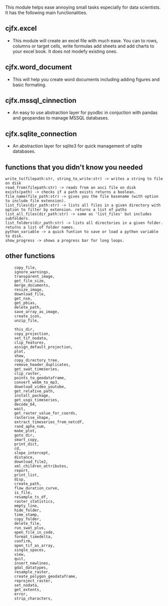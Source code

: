 This module helps ease annoying small tasks especially for data scientists. It has the following main functionalities.

## cjfx.excel

- This module will create an excel file with much ease. You can to rows, columns or target cells, write formulas add sheets and add charts to your excel book. It does not modefy existing ones.

## cjfx.word_document

- This will help you create word documents including adding figures and basic formating.

## cjfx.mssql_cinnection

- An easy to use abstraction layer for pyodbc in conjuction with pandas and geopandas to manage MSSQL databases.

## cjfx.sqlite_connection

- An abstraction layer for sqlite3 for quick management of sqlite databases.

## functions that you didn't know you needed

    write_to(filepath:str, string_to_write:str) -> writes a string to file on disk
    read_from(filepath:str) -> reads from an asci file on disk
    exists(path) -> checks if a path exists returns a boolean.
    file_name(file_path:str) -> gives you the file basename (with option to include file extension).
    list_files(dir_path:str) -> lists all files in a given directory with option to filter by extension. returns a list of paths
    list_all_files(dir_path:str) -> same as 'list_files' but includes subfolders.
    list_folders(dir_path:str) -> lists all directories in a given folder. returns a list of folder names.
    python_variable -> a quick funtion to save or load a python variable to disk.
    show_progress -> shows a progress bar for long loops.

## other functions

        copy_file,
        ignore_warnings,
        transparent_image,
        get_file_size,
        merge_documents,
        resize_image,
        download_file,
        get_nse,
        get_pbias,
        delete_path,
        save_array_as_image,
        create_icon,
        unzip_file,

        this_dir,
        copy_projection,
        set_tif_nodata,
        clip_features,
        assign_default_projection,
        plot,
        show,
        copy_directory_tree,
        remove_header_duplicates,
        get_swat_timeseries,
        clip_raster,
        points_to_geodataframe,
        convert_webm_to_mp3,
        download_video_youtube,
        get_relative_path,
        install_package,
        get_usgs_timeseries,
        decode_64,
        wait,
        get_raster_value_for_coords,
        rasterise_shape,
        extract_timeseries_from_netcdf,
        rand_apha_num,
        make_plot,
        goto_dir,
        smart_copy,
        print_dict,
        cd,
        slope_intercept,
        distance,
        download_file2,
        xml_children_attributes,
        report,
        print_list,
        disp,
        create_path,
        flow_duration_curve,
        is_file,
        resample_ts_df,
        raster_statistics,
        empty_line,
        hide_folder,
        time_stamp,
        copy_folder,
        delete_file,
        run_swat_plus,
        open_file_in_code,
        format_timedelta,
        confirm,
        open_tif_as_array,
        single_spaces,
        view,
        quit,
        insert_newlines,
        gdal_datatypes,
        resample_raster,
        create_polygon_geodataframe,
        reproject_raster,
        set_nodata,
        get_extents,
        error,
        strip_characters,

